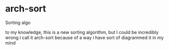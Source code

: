 # arch-sort
Sorting algo


to my knowledge, this is a new sorting algorithm, but I could be incredibly wrong
i call it arch-sort because of a way i have sort of diagrammed it in my mind
